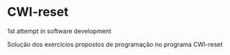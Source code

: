 # CWI-reset
1st attempt in software development

Solução dos exercícios propostos de programação no programa CWI-reset
